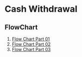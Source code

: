 # Cash Withdrawal

## FlowChart
1. [Flow Chart Part 01]()
2. [Flow Chart Part 02]()
3. [Flow Chart Part 03]()
